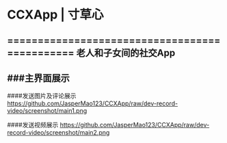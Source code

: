 # CCXApp | 寸草心
==============================================
老人和子女间的社交App
--------------------------------------------

###主界面展示
--------------------------------------------

####发送图片及评论展示
https://github.com/JasperMao123/CCXApp/raw/dev-record-video/screenshot/main1.png

####发送视频展示
https://github.com/JasperMao123/CCXApp/raw/dev-record-video/screenshot/main2.png

